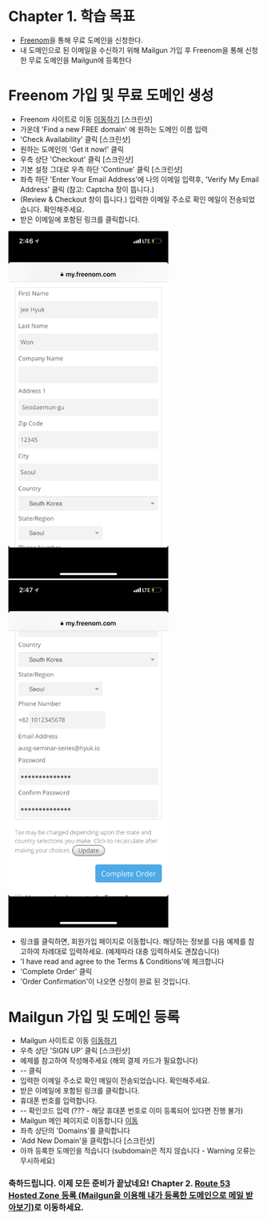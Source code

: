 # Chapter 1. 학습 목표
- [Freenom](http://www.freenom.com/en/index.html?lang=en)을 통해 무료 도메인을 신청한다.
- 내 도메인으로 된 이메일을 수신하기 위해 Mailgun 가입 후 Freenom을 통해 신청한 무료 도메인을 Mailgun에 등록한다

# Freenom 가입 및 무료 도메인 생성

- Freenom 사이트로 이동 [이동하기](http://www.freenom.com/en/index.html?lang=en)
[스크린샷]
- 가운데 'Find a new FREE domain' 에 원하는 도메인 이름 입력
- 'Check Availability' 클릭
[스크린샷]
- 원하는 도메인의 'Get it now!' 클릭
- 우측 상단 'Checkout' 클릭
[스크린샷]
- 기본 설정 그대로 우측 하단 'Continue' 클릭
[스크린샷]
- 좌측 하단 'Enter Your Email Address'에 나의 이메일 입력후, 'Verify My Email Address' 클릭 (참고: Captcha 창이 뜹니다.)
- (Review & Checkout 창이 뜹니다.) 입력한 이메일 주소로 확인 메일이 전송되었습니다. 확인해주세요.
- 받은 이메일에 포함된 링크를 클릭합니다.
<img src="./images/IMG_0448.PNG" width="320">
<img src="./images/IMG_0449.PNG" width="320">

- 링크를 클릭하면, 회원가입 페이지로 이동합니다. 해당하는 정보를 다음 예제를 참고하여 차례대로 입력하세요. (예제따라 대충 입력하셔도 괜찮습니다)
- 'I have read and agree to the Terms & Conditions'에 체크합니다
- 'Complete Order' 클릭
- 'Order Confirmation'이 나오면 신청이 완료 된 것입니다.

# Mailgun 가입 및 도메인 등록
- Mailgun 사이트로 이동 [이동하기](https://www.mailgun.com/)
- 우측 상단 'SIGN UP' 클릭
[스크린샷]
- 예제를 참고하여 작성해주세요 (해외 결제 카드가 필요합니다)
- -- 클릭
- 입력한 이메일 주소로 확인 메일이 전송되었습니다. 확인해주세요.
- 받은 이메일에 포함된 링크를 클릭합니다.
- 휴대폰 번호를 입력합니다.
- -- 확인코드 입력 (??? - 해당 휴대폰 번호로 이미 등록되어 있다면 진행 불가)
- Mailgun 메인 페이지로 이동합니다 [이동](https://app.mailgun.com/app/dashboard)
- 좌측 상단의 'Domains'를 클릭합니다
- 'Add New Domain'을 클릭합니다
[스크린샷]
- 아까 등록한 도메인을 적습니다 (subdomain은 적지 않습니다 - Warning 오류는 무시하세요)

### 축하드립니다. 이제 모든 준비가 끝났네요! Chapter 2. [Route 53 Hosted Zone 등록 (Mailgun을 이용해 내가 등록한 도메인으로 메일 받아보기)](../2_route53/)로 이동하세요.
